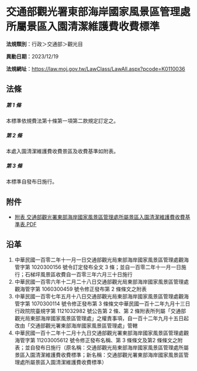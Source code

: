 # 交通部觀光署東部海岸國家風景區管理處所屬景區入園清潔維護費收費標準




**法規類別**：行政＞交通部＞觀光目

**異動日期**：2023/12/19  

**法規網址**：https://law.moj.gov.tw/LawClass/LawAll.aspx?pcode=K0110036



## 法條
##### 第 1 條
本標準依規費法第十條第一項第二款規定訂定之。

##### 第 2 條
本處入園清潔維護費收費景區及收費基準如附表。

##### 第 3 條
本標準自發布日施行。
## 附件
* [附表 交通部觀光署東部海岸國家風景區管理處所屬景區入園清潔維護費收費基準表.PDF](https://law.moj.gov.tw/LawClass/LawGetFile.ashx?FileId=0000357192)
## 沿革
1. 中華民國一百零二年十一月一日交通部觀光局東部海岸國家風景區管理處觀海管字第 1020300156 號令訂定發布全文 3  條；並自一百零二年十一月一日施行；石梯坪風景區收費自一百零三年六月三十日施行
1. 中華民國一百零六年十二月二十八日交通部觀光局東部海岸國家風景區管理處觀海管字第 1060300459 號令修正發布第 2  條條文之附表
1. 中華民國一百零七年五月十八日交通部觀光局東部海岸國家風景區管理處觀海管字第 1070300114 號令修正發布第 3  條條文中華民國一百十二年九月十三日行政院院臺規字第 1121032982 號公告第 2  條、第 2  條附表所列屬「交通部觀光局東部海岸國家風景區管理處」之權責事項，自一百十二年九月十五日起改由「交通部觀光署東部海岸國家風景區管理處」管轄
1. 中華民國一百十二年十二月十九日交通部觀光署東部海岸國家風景區管理處觀海管字第 11203005612  號令修正發布名稱、第 3  條條文及第2 條條文之附表；並自發布日施行（原名稱：交通部觀光局東部海岸國家風景區管理處所屬景區入園清潔維護費收費標準；新名稱：交通部觀光署東部海岸國家風景區管理處所屬景區入園清潔維護費收費標準）
